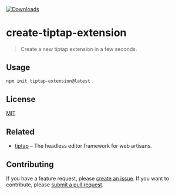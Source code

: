 <a href="https://npmjs.org/package/create-tiptap-extension" target="_blank">
  <img src="https://img.shields.io/npm/v/create-tiptap-extension.svg" alt="Downloads">
</a>

# create-tiptap-extension

> Create a new tiptap extension in a few seconds.

## Usage

```bash
npm init tiptap-extension@latest
```

## License

[MIT](/LICENSE)

## Related

- [tiptap](https://tiptap.dev/) – The headless editor framework for web artisans.

## Contributing

If you have a feature request, please [create an issue](https://github.com/bdbch/create-tiptap-extension/issues/new/choose). If you want to contribute, please [submit a pull request](https://github.com/bdbch/create-tiptap-extension/compare).
